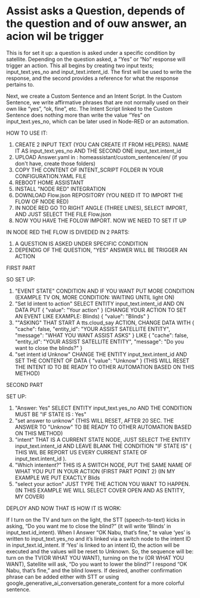 # Assist asks a Question, depends of the question and of ouw answer, an acion wil be trigger
This is for set it up: a question is asked under a specific condition by satellite. Depending on the question asked, a “Yes” or “No” response will trigger an action.
This all begins by creating two input texts;  input_text.yes_no and input_text.intent_id. The first will be used to write the response, and the second provides a reference for what the response pertains to.

Next, we create a Custom Sentence and an Intent Script. In the Custom Sentence, we write affirmative phrases that are not normally used on their own like “yes”, “ok, fine”, etc. The Intent Script linked to the Custom Sentence does nothing more than write the value “Yes” on input_text.yes_no, which can be later used in Node-RED or an automation.


HOW TO USE IT:

1) CREATE 2 INPUT TEXT (YOU CAN CREATE IT FROM HELPERS). NAME IT AS input_text.yes_no AND THE SECOND ONE input_text.intent_id
2) UPLOAD Answer.yaml in : homeassistant/custom_sentence/en/ (if you don't have, create those folders)
3) COPY THE CONTENT OF INTENT_SCRIPT FOLDER IN YOUR CONFIGURATION.YAML FILE
4) REBOOT HOME ASSISTANT
5) INSTALL "NODE RED" INTEGRATION
6) DOWNLOAD Flow.json REPOSITORY (YOU NEED IT TO IMPORT THE FLOW OF NODE RED)
7) IN NODE RED GO TO RIGHT ANGLE (THREE LINES), SELECT IMPORT, AND JUST SELECT THE FILE Flow.json
8) NOW YOU HAVE THE FOLOW IMPORT. NOW WE NEED TO SET IT UP 

IN NODE RED THE FLOW IS DIVEDED IN 2 PARTS: 
1) A QUESTION IS ASKED UNDER SPECIFIC CONDITION
2) DEPENDIG OF THE QUESTION, "YES" ANSWER WILL BE TRIGGER AN ACTION

FIRST PART

SO SET UP:
1) "EVENT STATE" CONDITION AND IF YOU WANT PUT MORE CONDITION (EXAMPLE TV ON, MORE CONDITION: WAITING UNTIL light ON)
2) "Set Id intent to action" SELECT ENTITY input_text.intent_id AND ON DATA PUT {   "value": "Your action" } (CHANGE YOUR ACTION TO SET AN EVENT LIKE EXAMPLE: Blinds) {   "value": "Blinds" }
3) ""ASKING" THAT START A tts.cloud_say ACTION, CHANGE DATA WITH {   "cache": false,   "entity_id": "YOUR ASSIST SATELLITE ENTITY",   "message": "WHAT YOU WANT ASSIST ASKS" } LIKE {   "cache": false,   "entity_id": "YOUR ASSIST SATELLITE ENTITY",   "message": "Do you want to close the blinds?" }
4) "set intent id Unknow" CHANGE THE ENTITY input_text.intent_id AND SET THE CONTENT OF DATA {   "value": "Unknow" } (THIS WILL RESET THE INTENT ID TO BE READY TO OTHER AUTOMATION BASED ON THIS METHOD)


SECOND PART

SET UP:
1) "Answer: Yes" SELECT ENTITY input_text.yes_no AND THE CONDITION MUST BE "IF STATE IS : Yes"
2) "set answer to unknow" (THIS WILL RESET, AFTER 20 SEC. THE ANSWER TO "Unknow" TO BE READY TO OTHER AUTOMATION BASED ON THIS METHOD)
3) "intent" THAT IS A CURRENT STATE NODE, JUST SELECT THE ENTITY input_text.intent_id AND LEAVE BLANK THE CONDITION "IF STATE IS" ( THIS WIL BE REPORT US EVERY CURRENT STATE OF  input_text.intent_id ).
4) "Which intentent?" THIS IS A SWITCH NODE, PUT THE SAME NAME OF WHAT YOU PUT IN YOUR ACTION (FIRST PART POINT 2) (IN MY EXAMPLE WE PUT EXACTLY Blids
5) "select your action" JUST TYPE THE ACTION YOU WANT TO HAPPEN. (IN THIS EXAMPLE WE WILL SELECT COVER OPEN AND AS ENTITY, MY COVER) 

DEPLOY AND NOW THAT IS HOW IT IS WORK:

If I turn on the TV and turn on the light, the STT (speech-to-text) kicks in asking, “Do you want me to close the blind?” (it will write ‘Blinds’ in input_text.id_intent). 
When I Answer “OK Nabu, that’s fine,” te value ‘yes’ is written to input_text.yes_no and it’s linked via a switch node to the intent ID in input_text.id_intent. If ‘Yes’ is linked to an intent ID, the action will be executed and the values will be reset to Unknown. So, the sequence will be: turn on the TV(OR WHAT YOU WANT), turning on the tv (OR WHAT YOU WANT), Satellite will ask, “Do you want  to lower the blind?” I respond “OK Nabu, that’s fine,” and the blind lowers. If desired, another confirmation phrase can be added either with STT or using google_generative_ai_conversation.generate_content for a more colorful sentence.

